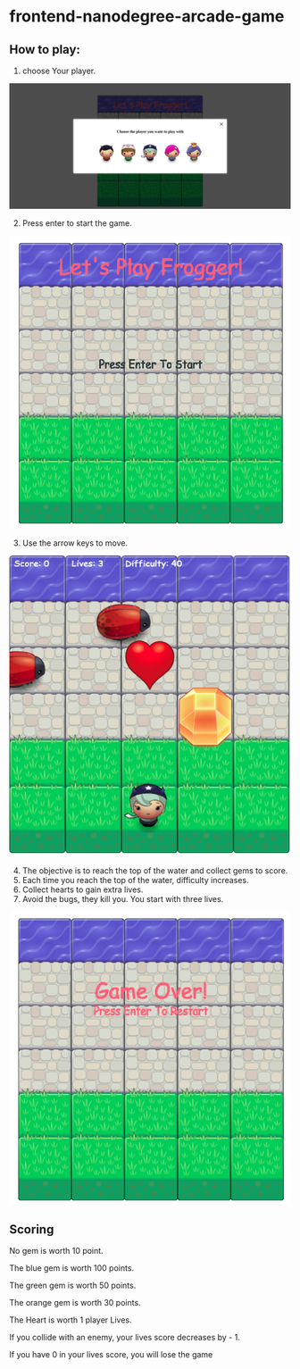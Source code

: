 frontend-nanodegree-arcade-game
===============================

## How to play:

1. choose Your player.

![Select Your player](Screenshots/choose.png)

2. Press enter to start the game.

![dafult](Screenshots/default.png)

3. Use the arrow keys to move.

![play](Screenshots/play.png)

4. The objective is to reach the top of the water and collect gems to score.
5. Each time you reach the top of the water, difficulty increases.
6. Collect hearts to gain extra lives.
7. Avoid the bugs, they kill you. You start with three lives.

![game over](Screenshots/gameover.png)

## Scoring

No gem is worth 10 point.

The blue gem is worth 100 points.

The green gem is worth 50 points.

The orange gem is worth 30 points.

The Heart is worth 1 player Lives.

If you collide with an enemy, your lives score decreases by - 1.

If you have 0 in your lives score, you will lose the game
